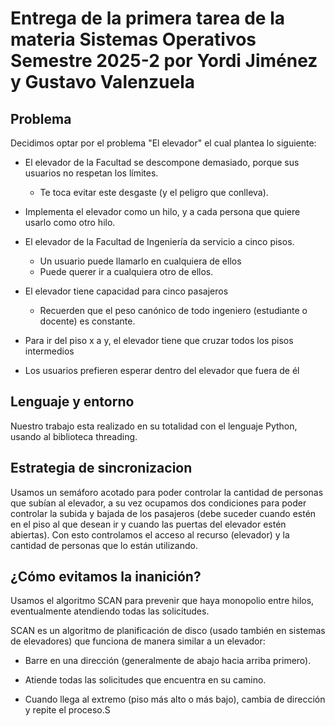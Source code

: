 # Entrega de la primera tarea de la materia Sistemas Operativos Semestre 2025-2 por Yordi Jiménez y Gustavo Valenzuela

## Problema

Decidimos optar por el problema "El elevador" el cual plantea lo siguiente:

- El elevador de la Facultad se descompone demasiado, porque
sus usuarios no respetan los límites. 

    * Te toca evitar este desgaste (y el peligro que conlleva).

- Implementa el elevador como un hilo, y a cada persona que
quiere usarlo como otro hilo.

- El elevador de la Facultad de Ingeniería da servicio a cinco
pisos.

    * Un usuario puede llamarlo en cualquiera de ellos
    * Puede querer ir a cualquiera otro de ellos.

- El elevador tiene capacidad para cinco pasajeros

    * Recuerden que el peso canónico de todo ingeniero (estudiante o docente) es constante.

- Para ir del piso x a y, el elevador tiene que cruzar todos los pisos intermedios

- Los usuarios prefieren esperar dentro del elevador que fuera de él

## Lenguaje y entorno

Nuestro trabajo esta realizado en su totalidad con el lenguaje Python, usando al biblioteca threading.

## Estrategia de sincronizacion

Usamos un semáforo acotado para poder controlar la cantidad de personas que subían al elevador, a su vez
ocupamos dos condiciones para poder controlar la subida y bajada de los pasajeros (debe suceder cuando estén en el
piso al que desean ir y cuando las puertas del elevador estén abiertas). Con esto controlamos el acceso al recurso (elevador) y la cantidad de personas que lo están utilizando.

## ¿Cómo evitamos la inanición?

Usamos el algoritmo SCAN para prevenir que haya monopolio entre hilos, eventualmente atendiendo todas las solicitudes.

SCAN es un algoritmo de planificación de disco (usado también en sistemas de elevadores) que funciona de manera similar a un elevador:

- Barre en una dirección (generalmente de abajo hacia arriba primero).

- Atiende todas las solicitudes que encuentra en su camino.

- Cuando llega al extremo (piso más alto o más bajo), cambia de dirección y repite el proceso.S


